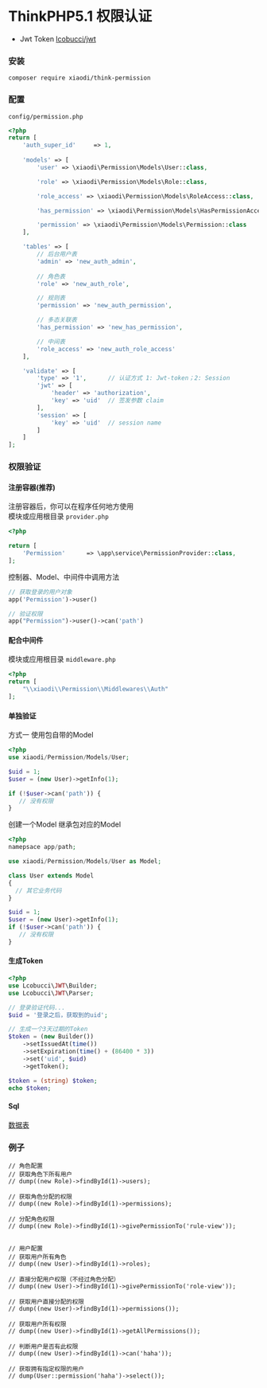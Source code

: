 # ThinkPHP5.1 权限认证
* Jwt Token  [lcobucci/jwt](https://github.com/lcobucci/jwt)
### 安装
```
composer require xiaodi/think-permission
```
### 配置
`config/permission.php`
```php
<?php
return [
    'auth_super_id'     => 1,
    
    'models' => [
        'user' => \xiaodi\Permission\Models\User::class,

        'role' => \xiaodi\Permission\Models\Role::class,

        'role_access' => \xiaodi\Permission\Models\RoleAccess::class,

        'has_permission' => \xiaodi\Permission\Models\HasPermissionAccess::class,

        'permission' => \xiaodi\Permission\Models\Permission::class
    ],

    'tables' => [
        // 后台用户表
        'admin' => 'new_auth_admin',
        
        // 角色表
        'role' => 'new_auth_role',

        // 规则表
        'permission' => 'new_auth_permission',

        // 多态关联表
        'has_permission' => 'new_has_permission',

        // 中间表
        'role_access' => 'new_auth_role_access'
    ],

    'validate' => [
        'type' => '1',      // 认证方式 1: Jwt-token；2: Session
        'jwt' => [
            'header' => 'authorization',
            'key' => 'uid'  // 签发参数 claim 
        ],
        'session' => [
            'key' => 'uid'  // session name
        ]
    ]
];
```
### 权限验证
#### 注册容器(推荐)
注册容器后，你可以在程序任何地方使用  
模块或应用根目录 `provider.php`
```php
<?php

return [
    'Permission'      => \app\service\PermissionProvider::class,
];

```

控制器、Model、中间件中调用方法
```php
// 获取登录的用户对象
app('Permission')->user()

// 验证权限
app("Permission")->user()->can('path')
```

#### 配合中间件
模块或应用根目录 `middleware.php`
```php
<?php
return [
    "\\xiaodi\\Permission\\Middlewares\\Auth"
];
```
#### 单独验证
方式一 使用包自带的Model
```php
<?php
use xiaodi/Permission/Models/User;

$uid = 1;
$user = (new User)->getInfo(1);

if (!$user->can('path')) {
   // 没有权限
} 
```

创建一个Model 继承包对应的Model
```php
<?php
namepsace app/path;

use xiaodi/Permission/Models/User as Model;

class User extends Model
{
  // 其它业务代码
}

$uid = 1;
$user = (new User)->getInfo(1);
if (!$user->can('path')) {
   // 没有权限
} 
```

#### 生成Token
```php
<?php
use Lcobucci\JWT\Builder;
use Lcobucci\JWT\Parser;

// 登录验证代码...
$uid = '登录之后，获取到的uid';

// 生成一个3天过期的Token
$token = (new Builder())
    ->setIssuedAt(time())
    ->setExpiration(time() + (86400 * 3))
    ->set('uid', $uid)
    ->getToken();

$token = (string) $token;
echo $token;
```

#### Sql
[数据表](https://github.com/xiaodit/think-admin/blob/master/sql/tables.sql)

### 例子

```
// 角色配置
// 获取角色下所有用户
// dump((new Role)->findById(1)->users);

// 获取角色分配的权限
// dump((new Role)->findById(1)->permissions);

// 分配角色权限
// dump((new Role)->findById(1)->givePermissionTo('rule-view'));


// 用户配置
// 获取用户所有角色
// dump((new User)->findById(1)->roles);

// 直接分配用户权限（不经过角色分配）
// dump((new User)->findById(1)->givePermissionTo('role-view'));

// 获取用户直接分配的权限
// dump((new User)->findById(1)->permissions());

// 获取用户所有权限
// dump((new User)->findById(1)->getAllPermissions());

// 判断用户是否有此权限
// dump((new User)->findById(1)->can('haha'));

// 获取拥有指定权限的用户
// dump(User::permission('haha')->select());
```
